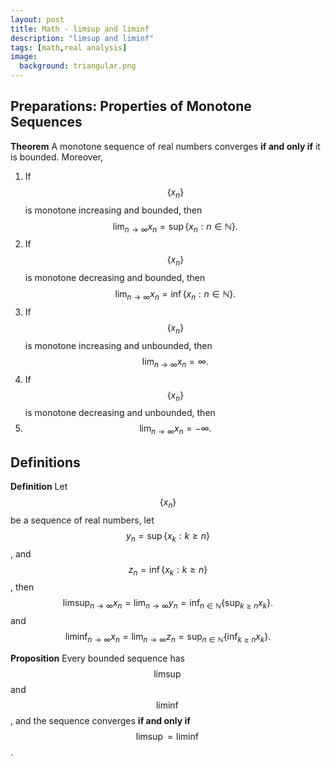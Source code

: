 ```yaml
---
layout: post
title: Math - limsup and liminf
description: "limsup and liminf"
tags: [math,real analysis]
image:
  background: triangular.png
---
```


## Preparations: Properties of Monotone Sequences

**Theorem** A monotone sequence of real numbers converges **if and only if** it is bounded. Moreover, 

1. If $$\{x_n\}$$ is monotone increasing and bounded, then
$$
\lim_{n \rightarrow \infty} x_n = \sup\{x_n:n \in \mathbb{N}\}.
$$
2. If $$\{x_n\}$$ is monotone decreasing and bounded, then
$$
\lim_{n \rightarrow \infty} x_n = \inf\{x_n:n \in \mathbb{N}\}.
$$
3. If $$\{x_n\}$$ is monotone increasing and unbounded, then
$$
\lim_{n \rightarrow \infty} x_n = \infty.
$$
4. If $$\{x_n\}$$ is monotone decreasing and unbounded, then
5. $$
\lim_{n \rightarrow \infty} x_n = -\infty.
$$

## Definitions

**Definition** Let $$\{x_n\}$$ be a sequence of real numbers, let $$y_n = \sup\{x_k:k \geq n\}$$, and $$z_n = \inf\{x_k:k \geq n\}$$, then
$$
\limsup_{n \rightarrow \infty}x_n = \lim_{n \rightarrow \infty}y_n = \inf_{n \in \mathbb{N}}\{\sup_{k \geq n}x_k\}.
$$
and
$$
\liminf_{n \rightarrow \infty}x_n = \lim_{n \rightarrow \infty}z_n = \sup_{n \in \mathbb{N}}\{\inf_{k \geq n}x_k\}.
$$

**Proposition** Every bounded sequence has $$\limsup$$ and $$\liminf$$, and the sequence converges **if and only if** $$\limsup = \liminf$$.




